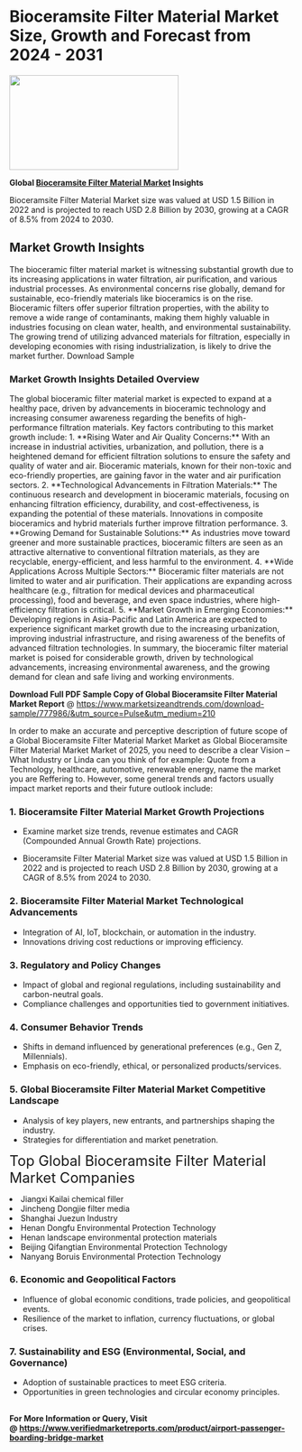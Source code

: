 <H1>Bioceramsite Filter Material Market Size, Growth and Forecast from 2024 - 2031</H1><img class="aligncenter size-medium wp-image-584254" src="https://thirdeyenews.in/wp-content/uploads/2024/09/Global-Market-Research-300x168.jpeg" alt="" width="300" height="168" /><p><strong>Global&nbsp;<a href="https://www.marketsizeandtrends.com/download-sample/777986/&amp;utm_source=Pulse&amp;utm_medium=210">Bioceramsite Filter Material Market</a> Insights</strong></p><p>Bioceramsite Filter Material Market size was valued at USD 1.5 Billion in 2022 and is projected to reach USD 2.8 Billion by 2030, growing at a CAGR of 8.5% from 2024 to 2030.</p><p><h2>Market Growth Insights</h2> The bioceramic filter material market is witnessing substantial growth due to its increasing applications in water filtration, air purification, and various industrial processes. As environmental concerns rise globally, demand for sustainable, eco-friendly materials like bioceramics is on the rise. Bioceramic filters offer superior filtration properties, with the ability to remove a wide range of contaminants, making them highly valuable in industries focusing on clean water, health, and environmental sustainability. The growing trend of utilizing advanced materials for filtration, especially in developing economies with rising industrialization, is likely to drive the market further. Download Sample <h3>Market Growth Insights Detailed Overview</h3> The global bioceramic filter material market is expected to expand at a healthy pace, driven by advancements in bioceramic technology and increasing consumer awareness regarding the benefits of high-performance filtration materials. Key factors contributing to this market growth include: 1. **Rising Water and Air Quality Concerns:** With an increase in industrial activities, urbanization, and pollution, there is a heightened demand for efficient filtration solutions to ensure the safety and quality of water and air. Bioceramic materials, known for their non-toxic and eco-friendly properties, are gaining favor in the water and air purification sectors. 2. **Technological Advancements in Filtration Materials:** The continuous research and development in bioceramic materials, focusing on enhancing filtration efficiency, durability, and cost-effectiveness, is expanding the potential of these materials. Innovations in composite bioceramics and hybrid materials further improve filtration performance. 3. **Growing Demand for Sustainable Solutions:** As industries move toward greener and more sustainable practices, bioceramic filters are seen as an attractive alternative to conventional filtration materials, as they are recyclable, energy-efficient, and less harmful to the environment. 4. **Wide Applications Across Multiple Sectors:** Bioceramic filter materials are not limited to water and air purification. Their applications are expanding across healthcare (e.g., filtration for medical devices and pharmaceutical processing), food and beverage, and even space industries, where high-efficiency filtration is critical. 5. **Market Growth in Emerging Economies:** Developing regions in Asia-Pacific and Latin America are expected to experience significant market growth due to the increasing urbanization, improving industrial infrastructure, and rising awareness of the benefits of advanced filtration technologies. In summary, the bioceramic filter material market is poised for considerable growth, driven by technological advancements, increasing environmental awareness, and the growing demand for clean and safe living and working environments. </p><p><span class=""><strong>Download Full PDF Sample Copy of Global Bioceramsite Filter Material Market Report</strong> @ <a href="https://www.marketsizeandtrends.com/download-sample/777986/&amp;utm_source=Pulse&amp;utm_medium=210" target="_blank">https://www.marketsizeandtrends.com/download-sample/777986/&amp;utm_source=Pulse&amp;utm_medium=210</a></span></p><p>In order to make an accurate and perceptive description of future scope of a Global&nbsp;Bioceramsite Filter Material Market Market as Global&nbsp;Bioceramsite Filter Material Market Market of 2025, you need to describe a clear Vision &ndash; What Industry or Linda can you think of for example: Quote from a Technology, healthcare, automotive, renewable energy, name the market you are Reffering to. However, some general trends and factors usually impact market reports and their future outlook include:</p><h3>1.&nbsp;<strong>Bioceramsite Filter Material Market Growth Projections</strong></h3><ul><li>Examine market size trends, revenue estimates and CAGR (Compounded Annual Growth Rate) projections.</li><li><p>Bioceramsite Filter Material Market size was valued at USD 1.5 Billion in 2022 and is projected to reach USD 2.8 Billion by 2030, growing at a CAGR of 8.5% from 2024 to 2030.</p></li></ul><h3>2.&nbsp;<strong>Bioceramsite Filter Material Market Technological Advancements</strong></h3><ul><li>Integration of AI, IoT, blockchain, or automation in the industry.</li><li>Innovations driving cost reductions or improving efficiency.</li></ul><h3>3.&nbsp;<strong>Regulatory and Policy Changes</strong></h3><ul><li>Impact of global and regional regulations, including sustainability and carbon-neutral goals.</li><li>Compliance challenges and opportunities tied to government initiatives.</li></ul><h3>4.&nbsp;<strong>Consumer Behavior Trends</strong></h3><ul><li>Shifts in demand influenced by generational preferences (e.g., Gen Z, Millennials).</li><li>Emphasis on eco-friendly, ethical, or personalized products/services.</li></ul><h3>5.&nbsp;<strong>Global Bioceramsite Filter Material Market Competitive Landscape</strong></h3><ul><li>Analysis of key players, new entrants, and partnerships shaping the industry.</li><li>Strategies for differentiation and market penetration.</li></ul><p data-pm-slice="1 1 []"><span style="color: inherit; font-family: inherit; font-size: 25px;">Top Global Bioceramsite Filter Material Market Companies</span></p><div class="" data-test-id=""><p><li>Jiangxi Kailai chemical filler</li><li> Jincheng Dongjie filter media</li><li> Shanghai Juezun Industry</li><li> Henan Dongfu Environmental Protection Technology</li><li> Henan landscape environmental protection materials</li><li> Beijing Qifangtian Environmental Protection Technology</li><li> Nanyang Boruis Environmental Protection Technology</li></p></div><h3>6.&nbsp;<strong>Economic and Geopolitical Factors</strong></h3><ul><li>Influence of global economic conditions, trade policies, and geopolitical events.</li><li>Resilience of the market to inflation, currency fluctuations, or global crises.</li></ul><h3>7.&nbsp;<strong>Sustainability and ESG (Environmental, Social, and Governance)</strong></h3><ul><li>Adoption of sustainable practices to meet ESG criteria.</li><li>Opportunities in green technologies and circular economy principles.</li></ul><h2><strong style="font-size: 14px;">For More Information or Query, Visit @&nbsp;</strong><a style="background-color: #ffffff; font-size: 14px;" href="https://www.marketsizeandtrends.com/report/bioceramsite-filter-material-market/" target="_blank">https://www.verifiedmarketreports.com/product/airport-passenger-boarding-bridge-market</a></h2>
